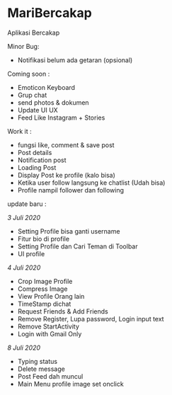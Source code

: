 # MariBercakap
Aplikasi Bercakap

Minor Bug:
- Notifikasi belum ada getaran (opsional)

Coming soon :
- Emoticon Keyboard
- Grup chat
- send photos & dokumen
- Update UI UX
- Feed Like Instagram + Stories

Work it :
- fungsi like, comment & save post
- Post details
- Notification post
- Loading Post
- Display Post ke profile (kalo bisa)
- Ketika user follow langsung ke chatlist (Udah bisa)
- Profile nampil follower dan following

update baru :

*3 Juli 2020*
- Setting Profile bisa ganti username
- Fitur bio di profile
- Setting Profile dan Cari Teman di Toolbar
- UI profile

*4 Juli 2020*
- Crop Image Profile
- Compress Image
- View Profile Orang lain
- TimeStamp dichat
- Request Friends & Add Friends
- Remove Register, Lupa password, Login input text
- Remove StartActivity
- Login with Gmail Only

*8 Juli 2020*
- Typing status
- Delete message
- Post Feed dah muncul
- Main Menu profile image set onclick

